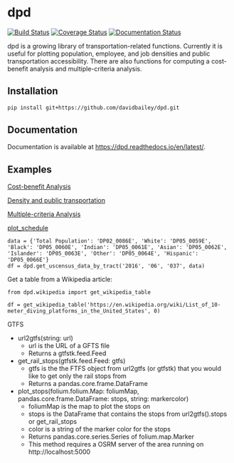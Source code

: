 # dpd

[![Build Status](https://travis-ci.com/davidbailey/dpd.svg?branch=master)](https://travis-ci.com/davidbailey/dpd)
[![Coverage Status](https://coveralls.io/repos/github/davidbailey/dpd/badge.svg?branch=master)](https://coveralls.io/github/davidbailey/dpd?branch=master)
[![Documentation Status](https://readthedocs.org/projects/dpd/badge/?version=latest)](https://dpd.readthedocs.io/en/latest/?badge=latest)

dpd is a growing library of transportation-related functions. Currently it is useful for plotting population, employee, and job densities and public transportation accessibility. There are also functions for computing a cost-benefit analysis and multiple-criteria analysis.

Installation
--------

```bash
pip install git+https://github.com/davidbailey/dpd.git
```

Documentation
--------

Documentation is available at https://dpd.readthedocs.io/en/latest/.


Examples
--------
[Cost-benefit Analysis](https://dpd.readthedocs.io/en/latest/notebooks/cba.html)

[Density and public transportation](https://dpd.readthedocs.io/en/latest/notebooks/density_and_public_transportation.html)

[Multiple-criteria Analysis](https://dpd.readthedocs.io/en/latest/notebooks/mca.html)

[plot_schedule](https://dpd.readthedocs.io/en/latest/notebooks/plot_schedule.html)

```
data = {'Total Population': 'DP02_0086E', 'White': 'DP05_0059E', 'Black': 'DP05_0060E', 'Indian': 'DP05_0061E', 'Asian': 'DP05_0062E', 'Islander': 'DP05_0063E', 'Other': 'DP05_0064E', 'Hispanic': 'DP05_0066E'}
df = dpd.get_uscensus_data_by_tract('2016', '06', '037', data)
```

Get a table from a Wikipedia article:
```
from dpd.wikipedia import get_wikipedia_table

df = get_wikipedia_table('https://en.wikipedia.org/wiki/List_of_10-meter_diving_platforms_in_the_United_States', 0)
```

GTFS
* url2gtfs(string: url)
    * url is the URL of a GFTS file
    * Returns a gtfstk.feed.Feed
* get_rail_stops(gtfstk.feed.Feed: gtfs)
    * gtfs is the the FTFS object from url2gtfs (or gtfstk) that you would like to get only the rail stops from
    * Returns a pandas.core.frame.DataFrame
* plot_stops(folium.folium.Map: foliumMap, pandas.core.frame.DataFrame: stops, string: markercolor)
    * foliumMap is the map to plot the stops on
    * stops is the DataFrame that contains the stops from url2gtfs().stops or get_rail_stops
    * color is a string of the marker color for the stops
    * Returns pandas.core.series.Series of folium.map.Marker
    * This method requires a OSRM server of the area running on http://localhost:5000
